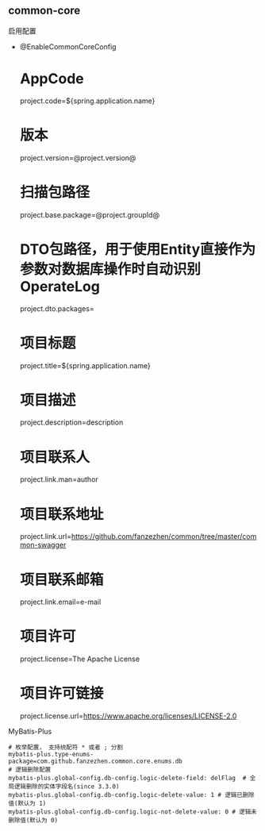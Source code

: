common-core
------------------------------------------

启用配置

* @EnableCommonCoreConfig


    # AppCode
    project.code=${spring.application.name}
    # 版本
    project.version=@project.version@
    # 扫描包路径
    project.base.package=@project.groupId@
    # DTO包路径，用于使用Entity直接作为参数对数据库操作时自动识别OperateLog
    project.dto.packages=
    # 项目标题
    project.title=${spring.application.name}
    # 项目描述
    project.description=description
    # 项目联系人
    project.link.man=author
    # 项目联系地址
    project.link.url=https://github.com/fanzezhen/common/tree/master/common-swagger
    # 项目联系邮箱
    project.link.email=e-mail
    # 项目许可
    project.license=The Apache License
    # 项目许可链接
    project.license.url=https://www.apache.org/licenses/LICENSE-2.0

MyBatis-Plus

    # 枚举配置， 支持统配符 * 或者 ; 分割
    mybatis-plus.type-enums-package=com.github.fanzezhen.common.core.enums.db
    # 逻辑删除配置
    mybatis-plus.global-config.db-config.logic-delete-field: delFlag  # 全局逻辑删除的实体字段名(since 3.3.0)
    mybatis-plus.global-config.db-config.logic-delete-value: 1 # 逻辑已删除值(默认为 1)
    mybatis-plus.global-config.db-config.logic-not-delete-value: 0 # 逻辑未删除值(默认为 0)